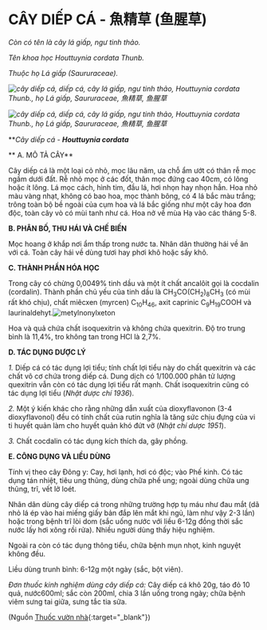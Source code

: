 # CÂY DIẾP CÁ - 魚精草 (鱼腥草)

*Còn có tên là cây lá giấp, ngư tinh thảo.*

*Tên khoa học Houttuynia cordata Thunb.*

*Thuộc họ Lá giấp (Saururaceae).*

*![cây diếp cá, diếp cá, cây lá giấp, ngư tinh thảo, Houttuynia cordata Thunb., họ Lá giấp, Saururaceae, 魚精草, 鱼腥草](/imgs/caythuoc/dtl/cay-diep-ca.jpg)*

*![cây diếp cá, diếp cá, cây lá giấp, ngư tinh thảo, Houttuynia cordata Thunb., họ Lá giấp, Saururaceae, 魚精草, 鱼腥草](/imgs/caythuoc/dtl/cay-diep-ca-2.jpg)*

***Cây diếp cá - **Houttuynia cordata***

** A. MÔ TẢ CÂY**

Cây diếp cá là một loại cỏ nhỏ, mọc lâu năm, ưa chỗ ẩm ướt có thân rễ mọc ngầm dưới đất. Rễ nhỏ mọc ở các đốt, thân mọc đứng cao 40cm, có lông hoặc ít lông. Lá mọc cách, hình tim, đầu lá, hơi nhọn hay nhọn hẳn. Hoa nhỏ màu vàng nhạt, không có bao hoa, mọc thành bông, có 4 lá bắc màu trắng; trông toàn bộ bề ngoài của cụm hoa và lá bắc giống như một cây hoa đơn độc, toàn cây vò có mùi tanh như cá. Hoa nở về mùa Hạ vào các tháng 5-8.

**B. PHÂN BỐ, THU HÁI VÀ CHẾ BIẾN**

Mọc hoang ở khắp nơi ẩm thấp trong nước ta. Nhân dân thường hái về ăn với cá. Toàn cây hái về dùng tươi hay phơi khô hoặc sấy khô.

**C. THÀNH PHẦN HÓA HỌC**

Trong cây có chừng 0,0049% tinh dầu và một ít chất ancalôit gọi là cocdalin (cordalin). Thành phần chủ yếu của tinh dầu là CH<sub>3</sub>CO(CH<sub>2</sub>)<sub>8</sub>CH<sub>3</sub> (có mùi rất khó chịu), chất miêcxen (myrcen) C<sub>10</sub>H<sub>46</sub>, axit caprinic C<sub>9</sub>H<sub>19</sub>COOH và laurinaldehyt.![metylnonylxeton](/imgs/caythuoc/dtl/cay-diep-ca-3.jpg)

Hoa và quả chứa chất isoquexitrin và không chứa quexitrin. Độ tro trung bình là 11,4%, tro không tan trong HCl là 2,7%.

**D. TÁC DỤNG DƯỢC LÝ**

*1.* Diếp cá có tác dụng lợi tiểu; tính chất lợi tiểu này do chất quexitrin và các chất vô cơ chứa trong diếp cá. Dung dịch có 1/100.000 phân tử lượng quexitrin vẫn còn có tác dụng lợi tiểu rất mạnh. Chất isoquexitrin cũng có tác dụng lợi tiểu (*Nhật dược chí 1936*).

*2.* Một ý kiến khác cho rằng những dẫn xuất của dioxyflavonon (3-4 dioxyflavonol) đều có tính chất của rutin nghĩa là tăng sức chịu đựng của vi ti huyết quản làm cho huyết quản khó đứt vỡ (*Nhật chí dược 1951*).

*3.* Chất cocdalin có tác dụng kích thích da, gây phồng.

**E. CÔNG DỤNG VÀ LIỀU DÙNG**

Tính vị theo cây Đông y: Cay, hơi lạnh, hơi có độc; vào Phế kinh. Có tác dụng tán nhiệt, tiêu ung thũng, dùng chữa phế ung; ngoài dùng chữa ung thũng, trĩ, vết lở loét.

Nhân dân dùng cây diếp cá trong những trường hợp tụ máu như đau mắt (dã nhỏ lá ép vào hai miếng giấy bản đắp lên mắt khi ngủ, làm như vậy 2-3 lần) hoặc trong bệnh trĩ lòi dom (sắc uống nước với liều 6-12g đồng thời sắc nước lấy hơi xông rồi rửa). Nhiều người dùng thấy hiệu nghiệm.

Ngoài ra còn có tác dụng thông tiểu, chữa bệnh mụn nhọt, kinh nguyệt không đều.

Liều dùng trunh bình: 6-12g một ngày (sắc, bột viên).

*Đơn thuốc kinh nghiệm dùng cây diếp cá:* Cây diếp cá khô 20g, táo đỏ 10 quả, nước600ml; sắc còn 200ml, chia 3 lần uống trong ngày; chữa bệnh viêm sưng tai giữa, sưng tắc tia sữa.


(Nguồn [Thuốc vườn nhà](http://thuocvuonnha.com){:target="_blank"})